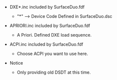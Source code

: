 * DXE*.inc included by SurfaceDuo.fdf
     - "*" --> Device Code Defined in SurfaceDuo.dsc

* APRIORI.inc included by SurfaceDuo.fdf
     - A Priori. Defined DXE load sequence.

* ACPI.inc included by SurfaceDuo.fdf
     - Choose ACPI you want to use here.

* Notice   
     - Only providing old DSDT at this time.
